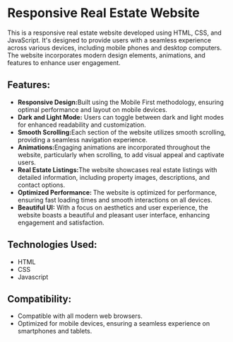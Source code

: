 
<h1>
  Responsive Real Estate Website
</h1>
<p>This is a responsive real estate website developed using HTML, CSS, and JavaScript. It's designed to provide users with a seamless experience across various devices, including mobile phones and desktop computers. The website incorporates modern design elements, animations, and features to enhance user engagement.</p>
<h2>
  Features:
</h2>
<ul>
  <li>
    <strong>Responsive Design:</strong>Built using the Mobile First methodology, ensuring optimal performance and layout on mobile devices.
  </li>
  <li>
    <strong>Dark and Light Mode:</strong> Users can toggle between dark and light modes for enhanced readability and customization.
  </li>
  <li>
      <strong>Smooth Scrolling:</strong>Each section of the website utilizes smooth scrolling, providing a seamless navigation experience.
  </li>
  <li>
     <strong>Animations:</strong>Engaging animations are incorporated throughout the website, particularly when scrolling, to add visual appeal and captivate users.
  </li>
  <li>
    <strong>Real Estate Listings:</strong>The website showcases real estate listings with detailed information, including property images, descriptions, and contact options.
  </li>
  <li>
    <strong>Optimized Performance: </strong>The website is optimized for performance, ensuring fast loading times and smooth interactions on all devices.
  </li>
  <li>
    <strong>Beautiful UI:</strong> With a focus on aesthetics and user experience, the website boasts a beautiful and pleasant user interface, enhancing engagement and satisfaction.
  </li>
</ul>

<h2>
  Technologies Used:
</h2>
<ul>
  <li>
    HTML
  </li>
   <li>
    CSS
  </li>
   <li>
    Javascript
  </li>
</ul>

<h2>
  Compatibility:
</h2>
<ul>
  <li>
    Compatible with all modern web browsers.
  </li>
  <li>
    Optimized for mobile devices, ensuring a seamless experience on smartphones and tablets.
  </li>
</ul>
